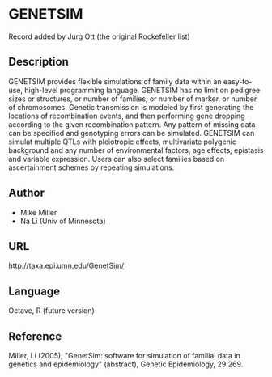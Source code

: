 # GENETSIM
Record added by Jurg Ott (the original Rockefeller list)

## Description
GENETSIM provides flexible simulations of family data within an easy-to-use, high-level programming language. GENETSIM has no limit on pedigree sizes or structures, or number of families, or number of marker, or number of chromosomes. Genetic transmission is modeled by first generating the locations of recombination events, and then performing gene dropping according to the given recombination pattern. Any pattern of missing data can be specified and genotyping errors can be simulated. GENETSIM can simulat multiple QTLs with pleiotropic effects, multivariate polygenic background and any number of environmental factors, age effects, epistasis and variable expression. Users can also select families based on ascertainment schemes by repeating simulations.

## Author
* Mike Miller
* Na Li (Univ of Minnesota)

## URL
http://taxa.epi.umn.edu/GenetSim/

## Language
Octave, R (future version)

## Reference
Miller, Li (2005), "GenetSim: software for simulation of familial data in genetics and epidemiology" (abstract), Genetic Epidemiology, 29:269.
